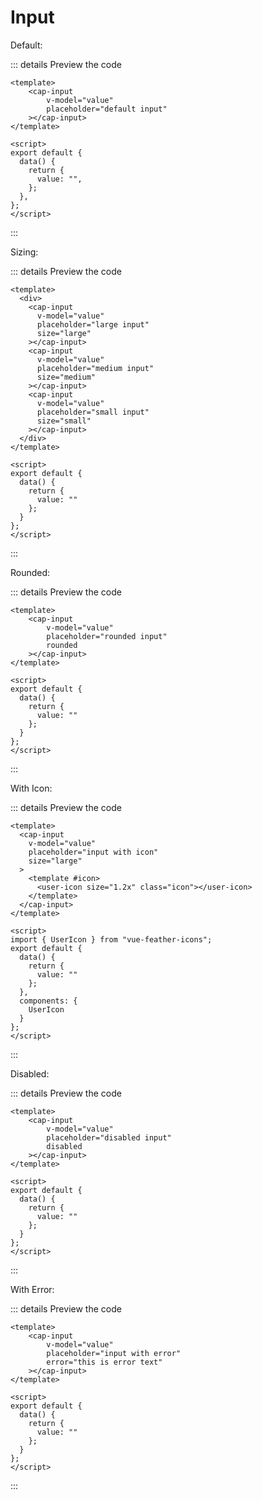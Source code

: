 # Input

Default:

 <demo-input></demo-input>

::: details Preview the code

```vue
<template>
	<cap-input
		v-model="value"
		placeholder="default input"
	></cap-input>
</template>

<script>
export default {
  data() {
    return {
      value: "",
    };
  },
};
</script>
```

:::

Sizing:

 <demo-input-sizing></demo-input-sizing>

::: details Preview the code

```vue
<template>
  <div>
    <cap-input
      v-model="value"
      placeholder="large input"
      size="large"
    ></cap-input>
    <cap-input
      v-model="value"
      placeholder="medium input"
      size="medium"
    ></cap-input>
    <cap-input
      v-model="value"
      placeholder="small input"
      size="small"
    ></cap-input>
  </div>
</template>

<script>
export default {
  data() {
    return {
      value: ""
    };
  }
};
</script>
```

:::

Rounded:

 <demo-input-rounded></demo-input-rounded>

::: details Preview the code

```vue
<template>
	<cap-input
		v-model="value"
		placeholder="rounded input"
		rounded
	></cap-input>
</template>

<script>
export default {
  data() {
    return {
      value: ""
    };
  }
};
</script>
```

:::

With Icon:

 <demo-input-icon></demo-input-icon>

::: details Preview the code

```vue
<template>
  <cap-input
    v-model="value"
    placeholder="input with icon"
    size="large"
  >
    <template #icon>
      <user-icon size="1.2x" class="icon"></user-icon>
    </template>
  </cap-input>
</template>

<script>
import { UserIcon } from "vue-feather-icons";
export default {
  data() {
    return {
      value: ""
    };
  },
  components: {
    UserIcon
  }
};
</script>
```

:::

Disabled:

 <demo-input-disabled></demo-input-disabled>

::: details Preview the code

```vue
<template>
	<cap-input
		v-model="value"
		placeholder="disabled input"
		disabled
	></cap-input>
</template>

<script>
export default {
  data() {
    return {
      value: ""
    };
  }
};
</script>
```

:::

With Error:

 <demo-input-error></demo-input-error>

::: details Preview the code

```vue
<template>
	<cap-input
		v-model="value"
		placeholder="input with error"
		error="this is error text"
	></cap-input>
</template>

<script>
export default {
  data() {
    return {
      value: ""
    };
  }
};
</script>
```

:::

